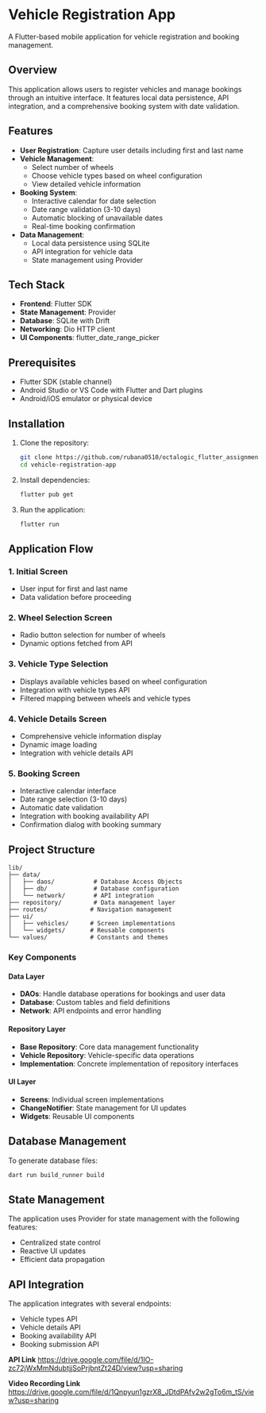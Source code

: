 # Vehicle Registration App

A Flutter-based mobile application for vehicle registration and booking management.

## Overview

This application allows users to register vehicles and manage bookings through an intuitive interface. It features local data persistence, API integration, and a comprehensive booking system with date validation.

## Features

- **User Registration**: Capture user details including first and last name
- **Vehicle Management**:
    - Select number of wheels
    - Choose vehicle types based on wheel configuration
    - View detailed vehicle information
- **Booking System**:
    - Interactive calendar for date selection
    - Date range validation (3-10 days)
    - Automatic blocking of unavailable dates
    - Real-time booking confirmation
- **Data Management**:
    - Local data persistence using SQLite
    - API integration for vehicle data
    - State management using Provider

## Tech Stack

- **Frontend**: Flutter SDK
- **State Management**: Provider
- **Database**: SQLite with Drift
- **Networking**: Dio HTTP client
- **UI Components**: flutter_date_range_picker

## Prerequisites

- Flutter SDK (stable channel)
- Android Studio or VS Code with Flutter and Dart plugins
- Android/iOS emulator or physical device

## Installation

1. Clone the repository:
   ```bash
   git clone https://github.com/rubana0510/octalogic_flutter_assignment.git
   cd vehicle-registration-app
   ```

2. Install dependencies:
   ```bash
   flutter pub get
   ```

3. Run the application:
   ```bash
   flutter run
   ```

## Application Flow

### 1. Initial Screen
- User input for first and last name
- Data validation before proceeding

### 2. Wheel Selection Screen
- Radio button selection for number of wheels
- Dynamic options fetched from API

### 3. Vehicle Type Selection
- Displays available vehicles based on wheel configuration
- Integration with vehicle types API
- Filtered mapping between wheels and vehicle types

### 4. Vehicle Details Screen
- Comprehensive vehicle information display
- Dynamic image loading
- Integration with vehicle details API

### 5. Booking Screen
- Interactive calendar interface
- Date range selection (3-10 days)
- Automatic date validation
- Integration with booking availability API
- Confirmation dialog with booking summary

## Project Structure

```
lib/
├── data/
│   ├── daos/           # Database Access Objects
│   ├── db/             # Database configuration
│   └── network/        # API integration
├── repository/         # Data management layer
├── routes/            # Navigation management
├── ui/
│   ├── vehicles/      # Screen implementations
│   └── widgets/       # Reusable components
└── values/            # Constants and themes
```

### Key Components

#### Data Layer
- **DAOs**: Handle database operations for bookings and user data
- **Database**: Custom tables and field definitions
- **Network**: API endpoints and error handling

#### Repository Layer
- **Base Repository**: Core data management functionality
- **Vehicle Repository**: Vehicle-specific data operations
- **Implementation**: Concrete implementation of repository interfaces

#### UI Layer
- **Screens**: Individual screen implementations
- **ChangeNotifier**: State management for UI updates
- **Widgets**: Reusable UI components

## Database Management

To generate database files:
```bash
dart run build_runner build
```

## State Management

The application uses Provider for state management with the following features:
- Centralized state control
- Reactive UI updates
- Efficient data propagation

## API Integration

The application integrates with several endpoints:
- Vehicle types API
- Vehicle details API
- Booking availability API
- Booking submission API

**API Link**
https://drive.google.com/file/d/1IO-zc72jWxMmNdubtjjSoPrjbntZt24D/view?usp=sharing

**Video Recording Link**
https://drive.google.com/file/d/1Qnpyun1gzrX8_JDtdPAfv2w2gTo6m_tS/view?usp=sharing

